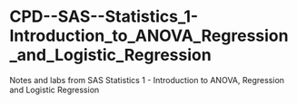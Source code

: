 # CPD--SAS--Statistics_1-Introduction_to_ANOVA_Regression_and_Logistic_Regression
Notes and labs from SAS Statistics 1 - Introduction to ANOVA, Regression and Logistic Regression
